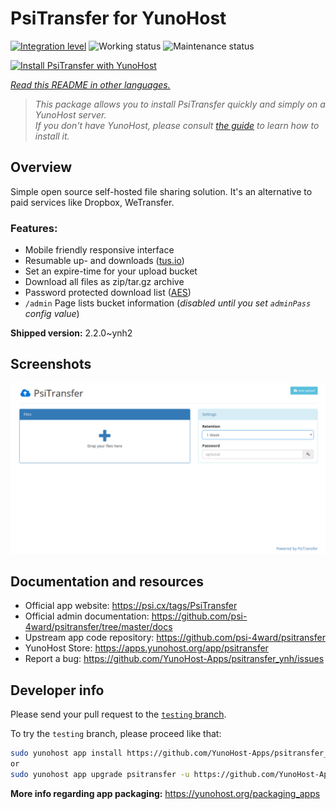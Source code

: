 <!--
N.B.: This README was automatically generated by <https://github.com/YunoHost/apps/tree/master/tools/readme_generator>
It shall NOT be edited by hand.
-->

# PsiTransfer for YunoHost

[![Integration level](https://apps.yunohost.org/badge/integration/psitransfer)](https://ci-apps.yunohost.org/ci/apps/psitransfer/)
![Working status](https://apps.yunohost.org/badge/state/psitransfer)
![Maintenance status](https://apps.yunohost.org/badge/maintained/psitransfer)

[![Install PsiTransfer with YunoHost](https://install-app.yunohost.org/install-with-yunohost.svg)](https://install-app.yunohost.org/?app=psitransfer)

*[Read this README in other languages.](./ALL_README.md)*

> *This package allows you to install PsiTransfer quickly and simply on a YunoHost server.*  
> *If you don't have YunoHost, please consult [the guide](https://yunohost.org/install) to learn how to install it.*

## Overview

Simple open source self-hosted file sharing solution. It's an alternative to paid services like Dropbox, WeTransfer.

### Features:

- Mobile friendly responsive interface
- Resumable up- and downloads ([tus.io](https://tus.io))
- Set an expire-time for your upload bucket
- Download all files as zip/tar.gz archive
- Password protected download list ([AES](https://en.wikipedia.org/wiki/Advanced_Encryption_Standard))
- `/admin` Page lists bucket information (_disabled until you set `adminPass` config value_)


**Shipped version:** 2.2.0~ynh2

## Screenshots

![Screenshot of PsiTransfer](./doc/screenshots/screenshot.png)

## Documentation and resources

- Official app website: <https://psi.cx/tags/PsiTransfer>
- Official admin documentation: <https://github.com/psi-4ward/psitransfer/tree/master/docs>
- Upstream app code repository: <https://github.com/psi-4ward/psitransfer>
- YunoHost Store: <https://apps.yunohost.org/app/psitransfer>
- Report a bug: <https://github.com/YunoHost-Apps/psitransfer_ynh/issues>

## Developer info

Please send your pull request to the [`testing` branch](https://github.com/YunoHost-Apps/psitransfer_ynh/tree/testing).

To try the `testing` branch, please proceed like that:

```bash
sudo yunohost app install https://github.com/YunoHost-Apps/psitransfer_ynh/tree/testing --debug
or
sudo yunohost app upgrade psitransfer -u https://github.com/YunoHost-Apps/psitransfer_ynh/tree/testing --debug
```

**More info regarding app packaging:** <https://yunohost.org/packaging_apps>
